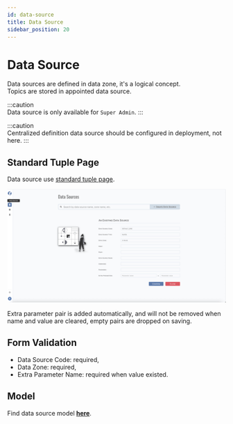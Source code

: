 ```yaml
---
id: data-source  
title: Data Source  
sidebar_position: 20
---
```


# Data Source

Data sources are defined in data zone, it's a logical concept.  
Topics are stored in appointed data source.

:::caution  
Data source is only available for `Super Admin`.
:::

:::caution  
Centralized definition data source should be configured in deployment, not here.
:::

## Standard Tuple Page

Data source use [standard tuple page](../standard-tuple-page).

![Edit Data Zone](images/data-source.png)

Extra parameter pair is added automatically, and will not be removed when name and value are cleared, empty pairs are dropped on saving.

## Form Validation

- Data Source Code: required,
- Data Zone: required,
- Extra Parameter Name: required when value existed.

## Model

Find data source model **[here](../../tuples/data-source)**.
